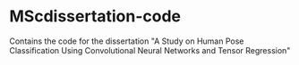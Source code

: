 # MScdissertation-code
Contains the code for the dissertation "A Study on Human Pose Classification Using Convolutional Neural Networks and Tensor Regression"
